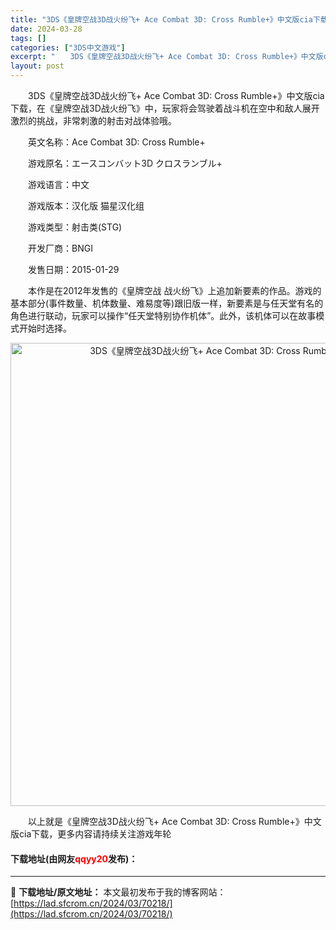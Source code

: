 ```yaml
---
title: "3DS《皇牌空战3D战火纷飞+ Ace Combat 3D: Cross Rumble+》中文版cia下载"
date: 2024-03-28
tags: []
categories: ["3DS中文游戏"]
excerpt: "　　3DS《皇牌空战3D战火纷飞+ Ace Combat 3D: Cross Rumble+》中文版cia下载，在《皇牌空战3D战火纷飞》中，玩家将会驾驶着战斗机在空中和敌人展开激烈的挑战，非常刺激的射击对战体验哦。 　　英文名称：Ace Combat 3D: Cross Rumble+ 　　游戏原&hellip;"
layout: post
---
```


 <p>　　3DS《皇牌空战3D战火纷飞+ Ace Combat 3D: Cross Rumble+》中文版cia下载，在《皇牌空战3D战火纷飞》中，玩家将会驾驶着战斗机在空中和敌人展开激烈的挑战，非常刺激的射击对战体验哦。</p> <p>　　英文名称：Ace Combat 3D: Cross Rumble+</p> <p>　　游戏原名：エースコンバット3D クロスランブル+</p> <p>　　游戏语言：中文</p> <p>　　游戏版本：汉化版 猫星汉化组</p> <p>　　游戏类型：射击类(STG)</p> <p>　　开发厂商：BNGI</p> <p>　　发售日期：2015-01-29</p> <p>　　本作是在2012年发售的《皇牌空战 战火纷飞》上追加新要素的作品。游戏的基本部分(事件数量、机体数量、难易度等)跟旧版一样，新要素是与任天堂有名的角色进行联动，玩家可以操作&ldquo;任天堂特别协作机体&rdquo;。此外，该机体可以在故事模式开始时选择。</p> <p align="center"><img align="" border="0" src="https://lad.sfcrom.cn/wp-content/uploads/2024/03/20240328_66054a1765571.jpg" width="741" alt="3DS《皇牌空战3D战火纷飞+ Ace Combat 3D: Cross Rumble+》中文版cia下载" /></p> <p>　　以上就是《皇牌空战3D战火纷飞+ Ace Combat 3D: Cross Rumble+》中文版cia下载，更多内容请持续关注游戏年轮</p> <p><h4>下载地址(由网友<font color="red">qqyy20</font>发布)：</h4></p> 

---
📖 **下载地址/原文地址：** 本文最初发布于我的博客网站：[https://lad.sfcrom.cn/2024/03/70218/](https://lad.sfcrom.cn/2024/03/70218/)
